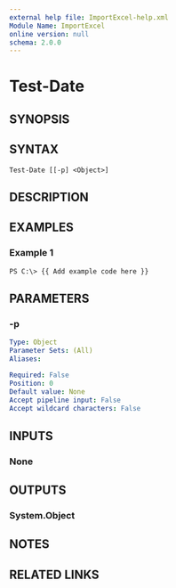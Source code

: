 ```yaml
---
external help file: ImportExcel-help.xml
Module Name: ImportExcel
online version: null
schema: 2.0.0
---
```


# Test-Date

## SYNOPSIS

## SYNTAX

```text
Test-Date [[-p] <Object>]
```

## DESCRIPTION

## EXAMPLES

### Example 1

```text
PS C:\> {{ Add example code here }}
```

## PARAMETERS

### -p

```yaml
Type: Object
Parameter Sets: (All)
Aliases:

Required: False
Position: 0
Default value: None
Accept pipeline input: False
Accept wildcard characters: False
```

## INPUTS

### None

## OUTPUTS

### System.Object

## NOTES

## RELATED LINKS

